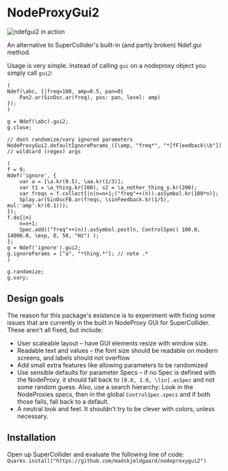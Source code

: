 # NodeProxyGui2

![ndefgui2 in action](https://oddodd.org/git-readme-assets/ndefgui2.gif)

An alternative to SuperCollider's built-in (and partly broken) Ndef.gui method.

Usage is very simple. Instead of calling `gui` on a nodeproxy object you simply call `gui2`:
```supercollider
(
Ndef(\abc, {|freq=100, amp=0.5, pan=0| 
	Pan2.ar(SinOsc.ar(freq), pos: pan, level: amp)
});
)

g = Ndef(\abc).gui2;
g.close;

// dont randomize/vary ignored parameters
NodeProxyGui2.defaultIgnoreParams_([\amp, "freq*", "*[fF]eedback\\b"])  // wildcard (regex) args

(
f = 9;
Ndef('ignore', {
    var a = [\a.kr(0.5), \aa.kr(1/3)];
    var t1 = \a_thing.kr(100), s2 = \a_nother_thing_y.kr(200);
    var freqs = f.collect{|n|n=n+1;("freq"++(n)).asSymbol.kr(100*n)};
    Splay.ar(SinOscFB.ar(freqs, \sinFeedback.kr(1/5), mul:'amp'.kr(0.1)));
});
f.do{|n|
    n=n+1;
    Spec.add(("freq"++(n)).asSymbol.postln, ControlSpec( 100.0, 14000.0, \exp, 0, 50, "Hz") );
};
g = Ndef('ignore').gui2;
g.ignoreParams = ["a", "*thing.*"]; // note .*
)

g.randomize;
g.vary;
```

## Design goals

The reason for this package's existence is to experiment with fixing some issues that are currently in the built in NodeProxy GUI for SuperCollider. These aren't all fixed, but include:

* User scaleable layout – have GUI elements resize with window size.
* Readable text and values – the font size should be readable on modern screens, and labels should not overflow
* Add small extra features like allowing parameters to be randomized
* Use sensible defaults for parameter Specs – if no Spec is defined with the NodeProxy, it should fall back to `[0.0, 1.0, \lin].asSpec` and not some random guess. Also, use a search hierarchy: Look in the NodeProxies specs, then in the global `ControlSpec.specs` and if both those fails, fall back to a default.
* A neutral look and feel. It shouldn't try to be clever with colors, unless necessary.

## Installation

Open up SuperCollider and evaluate the following line of code:
`Quarks.install("https://github.com/madskjeldgaard/nodeproxygui2")`

